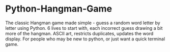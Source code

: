 # Python-Hangman-Game
The classic Hangman game made simple - guess a random word letter by letter using Python. 6 lives to start with, each incorrect guess drawing a bit more of the hangman. ASCII art, restricts duplicates, updates the word display. For people who may be new to python, or just want a quick terminal game. 
